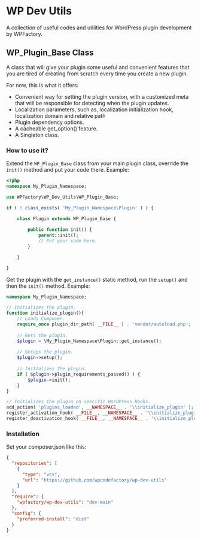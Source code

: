 # WP Dev Utils 

A collection of useful codes and utilities for WordPress plugin development by WPFactory.

## WP_Plugin_Base Class
A class that will give your plugin some useful and convenient features that you are tired of creating from scratch every time you create a new plugin.

For now, this is what it offers:
- Convenient way for setting the plugin version, with a customized meta that will be responsible for detecting when the plugin updates.
- Localization parameters, such as, localization initialization hook, localization domain and relative path
- Plugin dependency options.
- A cacheable get_option() feature.
- A Singleton class.

### How to use it?
Extend the `WP_Plugin_Base` class from your main plugin class, override the `init()` method and put your code there. Example:

```php
<?php
namespace My_Plugin_Namespace;

use WPFactory\WP_Dev_Utils\WP_Plugin_Base;

if ( ! class_exists( 'My_Plugin_Namespace\Plugin' ) ) {

	class Plugin extends WP_Plugin_Base {
		
		public function init() {
			parent::init();
			// Put your code here.
		}

	}

}
```

Get the plugin with the `get_instance()` static method, run the `setup()` and then the `init()` method. Example:

```php
namespace My_Plugin_Namespace;

// Initializes the plugin.
function initialize_plugin(){
	// Loads Composer.
	require_once plugin_dir_path( __FILE__ ) . 'vendor/autoload.php';
	
	// Gets the plugin.
	$plugin = \My_Plugin_Namespace\Plugin::get_instance();
	
	// Setups the plugin.
	$plugin->setup();
	
	// Initializes the plugin.
	if ( $plugin->plugin_requirements_passed() ) {
		$plugin->init();
	}
}

// Initializes the plugin on specific WordPress Hooks.
add_action( 'plugins_loaded', __NAMESPACE__ . '\\initialize_plugin' );
register_activation_hook( __FILE__, __NAMESPACE__ . '\\initialize_plugin' );
register_deactivation_hook( __FILE__, __NAMESPACE__ . '\\initialize_plugin' );
```

### Installation
Set your composer.json like this:

```json
{
  "repositories": [    
    {
      "type": "vcs",
      "url": "https://github.com/wpcodefactory/wp-dev-utils"
    }
  ],
  "require": {   
    "wpfactory/wp-dev-utils": "dev-main"
  },
  "config": {
    "preferred-install": "dist"
  }
}
